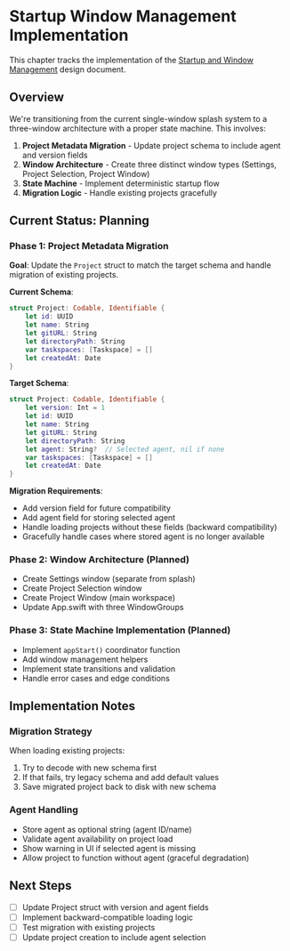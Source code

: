 # Startup Window Management Implementation

This chapter tracks the implementation of the [Startup and Window Management](../design/startup-and-window-management.md) design document.

## Overview

We're transitioning from the current single-window splash system to a three-window architecture with a proper state machine. This involves:

1. **Project Metadata Migration** - Update project schema to include agent and version fields
2. **Window Architecture** - Create three distinct window types (Settings, Project Selection, Project Window)  
3. **State Machine** - Implement deterministic startup flow
4. **Migration Logic** - Handle existing projects gracefully

## Current Status: Planning

### Phase 1: Project Metadata Migration

**Goal**: Update the `Project` struct to match the target schema and handle migration of existing projects.

**Current Schema**:
```swift
struct Project: Codable, Identifiable {
    let id: UUID
    let name: String
    let gitURL: String
    let directoryPath: String
    var taskspaces: [Taskspace] = []
    let createdAt: Date
}
```

**Target Schema**:
```swift
struct Project: Codable, Identifiable {
    let version: Int = 1
    let id: UUID
    let name: String
    let gitURL: String
    let directoryPath: String
    let agent: String?  // Selected agent, nil if none
    var taskspaces: [Taskspace] = []
    let createdAt: Date
}
```

**Migration Requirements**:
- Add version field for future compatibility
- Add agent field for storing selected agent
- Handle loading projects without these fields (backward compatibility)
- Gracefully handle cases where stored agent is no longer available

### Phase 2: Window Architecture (Planned)

- Create Settings window (separate from splash)
- Create Project Selection window 
- Create Project Window (main workspace)
- Update App.swift with three WindowGroups

### Phase 3: State Machine Implementation (Planned)

- Implement `appStart()` coordinator function
- Add window management helpers
- Implement state transitions and validation
- Handle error cases and edge conditions

## Implementation Notes

### Migration Strategy

When loading existing projects:
1. Try to decode with new schema first
2. If that fails, try legacy schema and add default values
3. Save migrated project back to disk with new schema

### Agent Handling

- Store agent as optional string (agent ID/name)
- Validate agent availability on project load
- Show warning in UI if selected agent is missing
- Allow project to function without agent (graceful degradation)

## Next Steps

- [ ] Update Project struct with version and agent fields
- [ ] Implement backward-compatible loading logic
- [ ] Test migration with existing projects
- [ ] Update project creation to include agent selection
